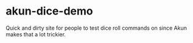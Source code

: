 # akun-dice-demo
Quick and dirty site for people to test dice roll commands on since Akun makes that a lot trickier.
